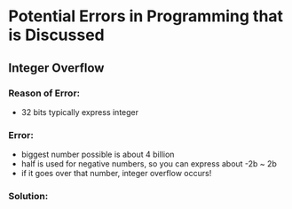 # Potential Errors in Programming that is Discussed

## Integer Overflow
### Reason of Error:
- 32 bits typically express integer
### Error:
- biggest number possible is about 4 billion
- half is used for negative numbers, so you can express about -2b ~ 2b
- if it goes over that number, integer overflow occurs!
### Solution:
